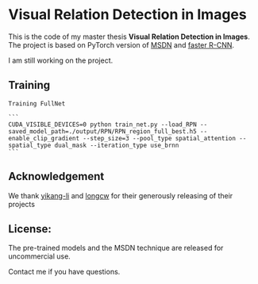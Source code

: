 # Visual Relation Detection in Images


This is the code of my master thesis **Visual Relation Detection in Images**. The project is based on PyTorch version of [MSDN](https://github.com/yikang-li/MSDN) and [faster R-CNN](https://github.com/longcw/faster_rcnn_pytorch).

I am still working on the project.

## Training
	Training FullNet

	```
	CUDA_VISIBLE_DEVICES=0 python train_net.py --load_RPN --saved_model_path=./output/RPN/RPN_region_full_best.h5 --enable_clip_gradient --step_size=3 --pool_type spatial_attention --spatial_type dual_mask --iteration_type use_brnn
	```

## Acknowledgement

We thank [yikang-li](https://github.com/yikang-li) and [longcw](https://github.com/longcw) for their generously releasing of their projects

## License:

The pre-trained models and the MSDN technique are released for uncommercial use.

Contact me if you have questions.
